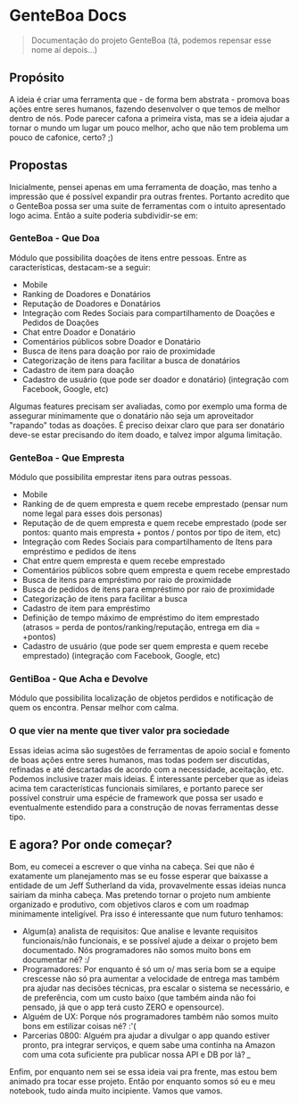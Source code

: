 # GenteBoa Docs

> Documentação do projeto GenteBoa (tá, podemos repensar esse nome aí depois...)

## Propósito

A ideia é criar uma ferramenta que - de forma bem abstrata - promova boas ações entre seres humanos, fazendo desenvolver o que temos de melhor dentro de nós. Pode parecer cafona a primeira vista, mas se a ideia ajudar a tornar o mundo um lugar um pouco melhor, acho que não tem problema um pouco de cafonice, certo? ;)

## Propostas

Inicialmente, pensei apenas em uma ferramenta de doação, mas tenho a impressão que é possível expandir pra outras frentes. Portanto acredito que o GenteBoa possa ser uma suite de ferramentas com o intuito apresentado logo acima. Então a suite poderia subdividir-se em:

### GenteBoa - Que Doa

Módulo que possibilita doações de itens entre pessoas. Entre as características, destacam-se a seguir:
- Mobile
- Ranking de Doadores e Donatários
- Reputação de Doadores e Donatários
- Integração com Redes Sociais para compartilhamento de Doações e Pedidos de Doações
- Chat entre Doador e Donatário
- Comentários públicos sobre Doador e Donatário
- Busca de itens para doação por raio de proximidade
- Categorização de itens para facilitar a busca de donatários
- Cadastro de item para doação
- Cadastro de usuário (que pode ser doador e donatário) (integração com Facebook, Google, etc)

Algumas features precisam ser avaliadas, como por exemplo uma forma de assegurar minimamente que o donatário não seja um aproveitador "rapando" todas as doações. É preciso deixar claro que para ser donatário deve-se estar precisando do item doado, e talvez impor alguma limitação. 

### GenteBoa - Que Empresta

Módulo que possibilita emprestar itens para outras pessoas.
- Mobile
- Ranking de de quem empresta e quem recebe emprestado (pensar num nome legal para esses dois personas)
- Reputação de de quem empresta e quem recebe emprestado (pode ser pontos: quanto mais empresta + pontos / pontos por tipo de item, etc)
- Integração com Redes Sociais para compartilhamento de Itens para empréstimo e pedidos de itens
- Chat entre quem empresta e quem recebe emprestado
- Comentários públicos sobre quem empresta e quem recebe emprestado
- Busca de itens para empréstimo por raio de proximidade
- Busca de pedidos de itens para empréstimo por raio de proximidade
- Categorização de itens para facilitar a busca
- Cadastro de item para empréstimo
- Definição de tempo máximo de empréstimo do item emprestado (atrasos = perda de pontos/ranking/reputação, entrega em dia = +pontos)
- Cadastro de usuário (que pode ser quem empresta e quem recebe emprestado) (integração com Facebook, Google, etc)

### GentiBoa - Que Acha e Devolve

Módulo que possibilita localização de objetos perdidos e notificação de quem os encontra. Pensar melhor com calma.

### O que vier na mente que tiver valor pra sociedade

Essas ideias acima são sugestões de ferramentas de apoio social e fomento de boas ações entre seres humanos, mas todas podem ser discutidas, refinadas e até descartadas de acordo com a necessidade, aceitação, etc. Podemos inclusive trazer mais ideias. É interessante perceber que as ideias acima tem características funcionais similares, e portanto parece ser possível construir uma espécie de framework que possa ser usado e eventualmente estendido para a construção de novas ferramentas desse tipo.

## E agora? Por onde começar?

Bom, eu comecei a escrever o que vinha na cabeça. Sei que não é exatamente um planejamento mas se eu fosse esperar que baixasse a entidade de um Jeff Sutherland da vida, provavelmente essas ideias nunca sairiam da minha cabeça. Mas pretendo tornar o projeto num ambiente organizado e produtivo, com objetivos claros e com um roadmap minimamente inteligível. Pra isso é interessante que num futuro tenhamos:
- Algum(a) analista de requisitos: Que analise e levante requisitos funcionais/não funcionais, e se possível ajude a deixar o projeto bem documentado. Nós programadores não somos muito bons em documentar né? :/
- Programadores: Por enquanto é só um o/ mas seria bom se a equipe crescesse não só pra aumentar a velocidade de entrega mas também pra ajudar nas decisões técnicas, pra escalar o sistema se necessário, e de preferência, com um custo baixo (que também ainda não foi pensado, já que o app terá custo ZERO e opensource).
- Alguém de UX: Porque nós programadores também não somos muito bons em estilizar coisas né? :'(
- Parcerias 0800: Alguém pra ajudar a divulgar o app quando estiver pronto, pra integrar serviços, e quem sabe uma continha na Amazon com uma cota suficiente pra publicar nossa API e DB por lá? *_*

Enfim, por enquanto nem sei se essa ideia vai pra frente, mas estou bem animado pra tocar esse projeto. Então por enquanto somos só eu e meu notebook, tudo ainda muito incipiente. Vamos que vamos.
